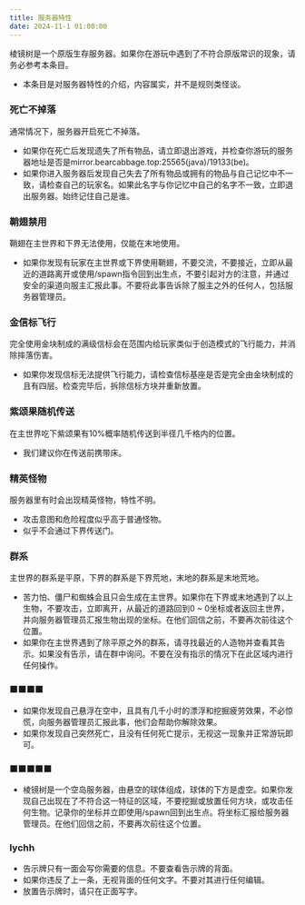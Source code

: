 ```yaml
---
title: 服务器特性
date: 2024-11-1 01:00:00
---
```


棱镜树是一个原版生存服务器。如果你在游玩中遇到了不符合原版常识的现象，请务必参考本条目。
 - 本条目是对服务器特性的介绍，内容属实，并不是规则类怪谈。

### 死亡不掉落

通常情况下，服务器开启死亡不掉落。
 - 如果你在死亡后发现遗失了所有物品，请立即退出游戏，并检查你游玩的服务器地址是否是mirror.bearcabbage.top:25565(java)/19133(be)。
 - 如果你进入服务器后发现自己失去了所有物品或拥有的物品与自己记忆中不一致，请检查自己的玩家名。如果此名字与你记忆中自己的名字不一致，立即退出服务器。始终记住自己是谁。

### 鞘翅禁用

鞘翅在主世界和下界无法使用，仅能在末地使用。
 - 如果你发现有玩家在主世界或下界使用鞘翅，不要交流，不要接近，立即从最近的道路离开或使用/spawn指令回到出生点，不要引起对方的注意，并通过安全的渠道向服主汇报此事。不要将此事告诉除了服主之外的任何人，包括服务器管理员。

### 金信标飞行

完全使用金块制成的满级信标会在范围内给玩家类似于创造模式的飞行能力，并消除摔落伤害。
 - 如果你发现信标无法提供飞行能力，请检查信标基座是否是完全由金块制成的且有四层。检查完毕后，拆除信标方块并重新放置。

### 紫颂果随机传送

在主世界吃下紫颂果有10%概率随机传送到半径几千格内的位置。
 - 我们建议你在传送前携带床。

### 精英怪物

服务器里有时会出现精英怪物，特性不明。
 - 攻击意图和危险程度似乎高于普通怪物。
 - 似乎不会通过下界传送门。

### 群系

主世界的群系是平原，下界的群系是下界荒地，末地的群系是末地荒地。
 - 苦力怕、僵尸和蜘蛛会且只会生成在主世界。如果你在下界或末地遇到了以上生物，不要攻击，立即离开，从最近的道路回到0 ~ 0坐标或者返回主世界，并向服务器管理员汇报生物出现的坐标。在他们回信之前，不要再次前往这个位置。
 - 如果你在主世界遇到了除平原之外的群系，请寻找最近的人造物并查看其告示。如果没有告示，请在群中询问。不要在没有指示的情况下在此区域内进行任何操作。

### ■■■■
 - 如果你发现自己悬浮在空中，且具有几千小时的漂浮和挖掘疲劳效果，不必惊慌，向服务器管理员汇报此事，他们会帮助你解除效果。
 - 如果你发现自己突然死亡，且没有任何死亡提示，无视这一现象并正常游玩即可。

### ■■■■■
 - 棱镜树是一个空岛服务器，由悬空的球体组成，球体的下方是虚空。如果你发现自己出现在了不符合这一特征的区域，不要挖掘或放置任何方块，或攻击任何生物。记录你的坐标并立即使用/spawn回到出生点。将坐标汇报给服务器管理员。在他们回信之前，不要再次前往这个位置。

### lychh
 - 告示牌只有一面会写你需要的信息。不要查看告示牌的背面。
 - 如果你违反了上一条，无视背面的任何文字。不要对其进行任何编辑。
 - 放置告示牌时，请只在正面写字。